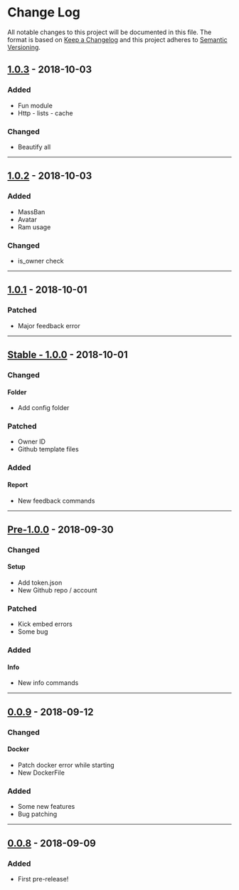 # Change Log

All notable changes to this project will be documented in this file. The format is based on
[Keep a Changelog](http://keepachangelog.com/en/1.0.0/) and this project adheres to
[Semantic Versioning](http://semver.org/spec/v2.0.0.html).


## [1.0.3](https://github.com/yumepantai/Yume-Bot/releases/tag/1.0.3) - 2018-10-03


### Added

- Fun module
- Http - lists - cache

### Changed

- Beautify all


---

## [1.0.2](https://github.com/yumepantai/Yume-Bot/releases/tag/1.0.2) - 2018-10-03


### Added

- MassBan
- Avatar
- Ram usage

### Changed

- is_owner check


---

## [1.0.1](https://github.com/yumepantai/Yume-Bot/releases/tag/1.0.1) - 2018-10-01


### Patched

- Major feedback error

---

## [Stable - 1.0.0](https://github.com/yumepantai/Yume-Bot/releases/tag/1.0.0) - 2018-10-01

### Changed

#### Folder

- Add config folder

### Patched

- Owner ID
- Github template files

### Added

#### Report

- New feedback commands


---

## [Pre-1.0.0](https://github.com/yumepantai/Yume-Bot/releases/tag/1.0.0a) - 2018-09-30

### Changed

#### Setup

- Add token.json
- New Github repo / account

### Patched

- Kick embed errors
- Some bug

### Added

#### Info

- New info commands


---

## [0.0.9](https://github.com/yumepantai/Yume-Bot/releases/tag/0.0.9) - 2018-09-12

### Changed

#### Docker

- Patch docker error while starting
- New DockerFile

### Added

- Some new features
- Bug patching


---

## [0.0.8](https://github.com/yumepantai/Yume-Bot/releases/tag/0.0.8) - 2018-09-09

### Added

- First pre-release!
